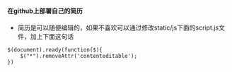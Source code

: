 

#### 在github上部署自己的简历


- 简历是可以随便编辑的，如果不喜欢可以通过修改static/js下面的script.js文件，加上下面这句话
```
$(document).ready(function($){
    $("*").removeAttr('contenteditable');        
})
```























